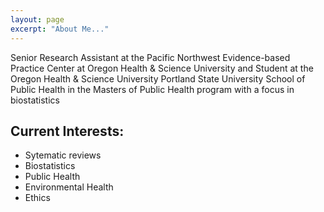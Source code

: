 ```yaml
---
layout: page
excerpt: "About Me..."
---
```


Senior Research Assistant at the Pacific Northwest Evidence-based Practice Center at Oregon Health & Science University and Student at the Oregon Health & Science University Portland State University School of Public Health in the Masters of Public Health program with a focus in biostatistics

## Current Interests:

- Sytematic reviews
- Biostatistics
- Public Health
- Environmental Health
- Ethics
